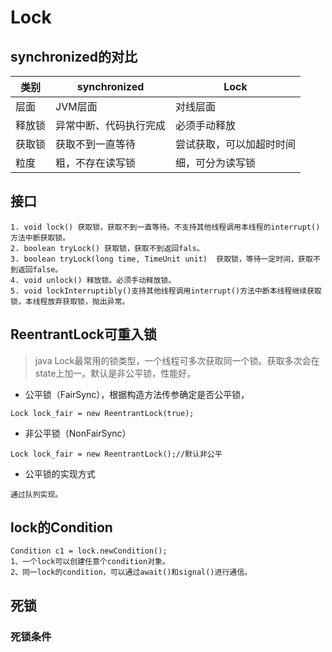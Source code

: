 # Lock
## synchronized的对比
|类别 |synchronized | Lock |
|----| ------ | ------ |
|层面 | JVM层面 | 对线层面|
|释放锁|异常中断、代码执行完成|必须手动释放|
|获取锁|获取不到一直等待|尝试获取，可以加超时时间|
|粒度|粗，不存在读写锁|细，可分为读写锁|

## 接口
~~~
1. void lock() 获取锁，获取不到一直等待。不支持其他线程调用本线程的interrupt()方法中断获取锁。
2. boolean tryLock() 获取锁，获取不到返回fals。
3. boolean tryLock(long time, TimeUnit unit)  获取锁，等待一定时间，获取不到返回false。
4. void unlock() 释放锁。必须手动释放锁。
5. void lockInterruptibly()支持其他线程调用interrupt()方法中断本线程继续获取锁，本线程放弃获取锁，抛出异常。
~~~
## ReentrantLock可重入锁
> java Lock最常用的锁类型，一个线程可多次获取同一个锁。获取多次会在state上加一。默认是非公平锁，性能好。
+ 公平锁（FairSync），根据构造方法传参确定是否公平锁，
~~~
Lock lock_fair = new ReentrantLock(true);
~~~
+ 非公平锁（NonFairSync）
~~~
Lock lock_fair = new ReentrantLock();//默认非公平
~~~
+ 公平锁的实现方式
~~~
通过队列实现。
~~~
## lock的Condition
~~~
Condition c1 = lock.newCondition();
1、一个lock可以创建任意个condition对象。
2、同一lock的condition，可以通过await()和signal()进行通信。
~~~
## 死锁
### 死锁条件